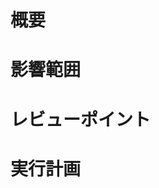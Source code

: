 # 概要
<!-- コードの変更理由や意図を書きましょう -->

# 影響範囲
<!-- この変更によりどのような影響が出るか書きましょう -->

# レビューポイント
<!-- もやもやしていることやレビュー時に特に見てほしいポイントを書きましょう -->

# 実行計画
<!-- terraform planの実行結果を貼りましょう -->